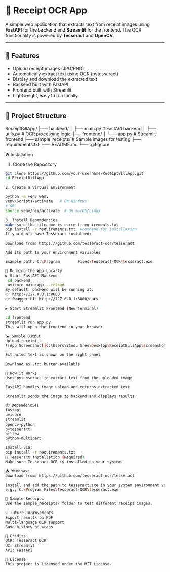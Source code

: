 # 🧾 Receipt OCR App

A simple web application that extracts text from receipt images using **FastAPI** for the backend and **Streamlit** for the frontend. The OCR functionality is powered by **Tesseract** and **OpenCV**.

---

## 📌 Features

- Upload receipt images (JPG/PNG)
- Automatically extract text using OCR (pytesseract)
- Display and download the extracted text
- Backend built with FastAPI
- Frontend built with Streamlit
- Lightweight, easy to run locally

---

## 📂 Project Structure

ReceiptBillApp/
├── backend/
│ ├── main.py # FastAPI backend
│ ├── utils.py # OCR processing logic
├── frontend/
│ └── app.py # Streamlit frontend
├── sample_receipts/ # Sample images for testing
├── requirements.txt
├── README.md
└── .gitignore

⚙️ Installation
1. Clone the Repository

```bash
git clone https://github.com/your-username/ReceiptBillApp.git
cd ReceiptBillApp

2. Create a Virtual Environment

python -m venv venv
venv\Scripts\activate   # On Windows
# OR
source venv/bin/activate  # On macOS/Linux

3. Install Dependencies
make sure the filename is correct:requirements.txt
pip install -r requirements.txt  #command for installation
If you don’t have Tesseract installed:

Download from: https://github.com/tesseract-ocr/tesseract

Add its path to your environment variables

Example path: C:\Program        Files\Tesseract-OCR\tesseract.exe

🚀 Running the App Locally
▶️ Start FastAPI Backend
 cd backend
 uvicorn main:app --reload
By default, backend will be running at:
👉 http://127.0.0.1:8000
👉 Swagger UI: http://127.0.0.1:8000/docs

▶️ Start Streamlit Frontend (New Terminal)

cd frontend
streamlit run app.py
This will open the frontend in your browser.

🖼️ Sample Output
Upload receipt →
![App Screenshot](C:\Users\Bindu Sree\Desktop\ReceiptBillApp\screenshot.png)

Extracted text is shown on the right panel

Download as .txt button available

🧠 How it Works
Uses pytesseract to extract text from the uploaded image

FastAPI handles image upload and returns extracted text

Streamlit sends the image to backend and displays results

📦 Dependencies
fastapi
uvicorn
streamlit
opencv-python
pytesseract
pillow
python-multipart

Install via:
pip install -r requirements.txt
🔧 Tesseract Installation (Required)
Make sure Tesseract OCR is installed on your system.

📥 Windows:
Download from: https://github.com/tesseract-ocr/tesseract

Install and add the path to tesseract.exe in your system environment variables
e.g., C:\Program Files\Tesseract-OCR\tesseract.exe

📁 Sample Receipts
Use the sample_receipts/ folder to test different receipt images.

💡 Future Improvements
Export results to PDF
Multi-language OCR support
Save history of scans

🙌 Credits
OCR: Tesseract OCR
UI: Streamlit
API: FastAPI

📜 License
This project is licensed under the MIT License.


